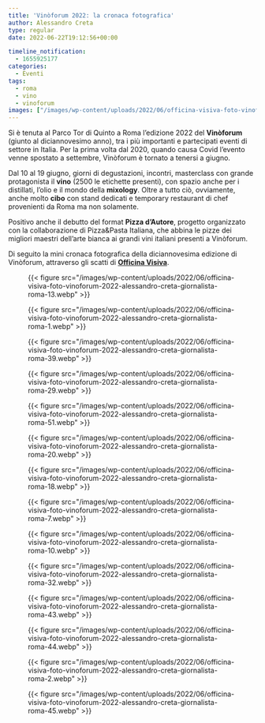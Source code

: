 ```yaml
---
title: 'Vinòforum 2022: la cronaca fotografica'
author: Alessandro Creta
type: regular
date: 2022-06-22T19:12:56+00:00

timeline_notification:
  - 1655925177
categories:
  - Eventi
tags:
  - roma
  - vino
  - vinoforum
images: ["/images/wp-content/uploads/2022/06/officina-visiva-foto-vinoforum-2022-alessandro-creta-giornalista-roma-29-1.webp"]
---
```

Si è tenuta al Parco Tor di Quinto a Roma l&#8217;edizione 2022 del **Vinòforum** (giunto al diciannovesimo anno), tra i più importanti e partecipati eventi di settore in Italia. Per la prima volta dal 2020, quando causa Covid l&#8217;evento venne spostato a settembre, Vinòforum è tornato a tenersi a giugno. 

Dal 10 al 19 giugno, giorni di degustazioni, incontri, masterclass con grande protagonista il **vino** (2500 le etichette presenti), con spazio anche per i distillati, l&#8217;olio e il mondo della **mixology**. Oltre a tutto ciò, ovviamente, anche molto **cibo** con stand dedicati e temporary restaurant di chef provenienti da Roma ma non solamente. 

Positivo anche il debutto del format&nbsp;**Pizza d’Autore**, progetto organizzato con la collaborazione di Pizza&Pasta Italiana, che abbina le pizze dei migliori maestri dell’arte bianca ai grandi vini italiani presenti a Vinòforum.

Di seguito la mini cronaca fotografica della diciannovesima edizione di Vinòforum, attraverso gli scatti di <a rel="noreferrer noopener" href="https://www.officinavisiva.it/" target="_blank"><strong>Officina Visiva</strong></a>. 

<figure class="wp-block-gallery has-nested-images columns-default is-cropped wp-block-gallery-16 is-layout-flex wp-block-gallery-is-layout-flex"> 
{{< figure src="/images/wp-content/uploads/2022/06/officina-visiva-foto-vinoforum-2022-alessandro-creta-giornalista-roma-13.webp" >}}
 
{{< figure src="/images/wp-content/uploads/2022/06/officina-visiva-foto-vinoforum-2022-alessandro-creta-giornalista-roma-1.webp" >}}
 
{{< figure src="/images/wp-content/uploads/2022/06/officina-visiva-foto-vinoforum-2022-alessandro-creta-giornalista-roma-39.webp" >}}
 
{{< figure src="/images/wp-content/uploads/2022/06/officina-visiva-foto-vinoforum-2022-alessandro-creta-giornalista-roma-29.webp" >}}
 
{{< figure src="/images/wp-content/uploads/2022/06/officina-visiva-foto-vinoforum-2022-alessandro-creta-giornalista-roma-51.webp" >}}
 
{{< figure src="/images/wp-content/uploads/2022/06/officina-visiva-foto-vinoforum-2022-alessandro-creta-giornalista-roma-20.webp" >}}
 
{{< figure src="/images/wp-content/uploads/2022/06/officina-visiva-foto-vinoforum-2022-alessandro-creta-giornalista-roma-18.webp" >}}
 
{{< figure src="/images/wp-content/uploads/2022/06/officina-visiva-foto-vinoforum-2022-alessandro-creta-giornalista-roma-7.webp" >}}
 
{{< figure src="/images/wp-content/uploads/2022/06/officina-visiva-foto-vinoforum-2022-alessandro-creta-giornalista-roma-10.webp" >}}
 
{{< figure src="/images/wp-content/uploads/2022/06/officina-visiva-foto-vinoforum-2022-alessandro-creta-giornalista-roma-32.webp" >}}
 
{{< figure src="/images/wp-content/uploads/2022/06/officina-visiva-foto-vinoforum-2022-alessandro-creta-giornalista-roma-43.webp" >}}
 
{{< figure src="/images/wp-content/uploads/2022/06/officina-visiva-foto-vinoforum-2022-alessandro-creta-giornalista-roma-44.webp" >}}
 
{{< figure src="/images/wp-content/uploads/2022/06/officina-visiva-foto-vinoforum-2022-alessandro-creta-giornalista-roma-2.webp" >}}
 
{{< figure src="/images/wp-content/uploads/2022/06/officina-visiva-foto-vinoforum-2022-alessandro-creta-giornalista-roma-45.webp" >}}
 </figure>